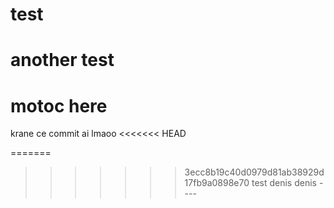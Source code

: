 # test
# another test
# motoc here
krane ce commit ai lmaoo
<<<<<<< HEAD

=======

>>>>>>> 3ecc8b19c40d0979d81ab38929d17fb9a0898e70
test denis denis ----